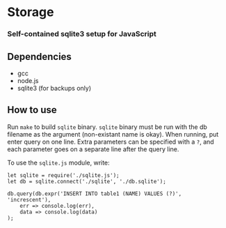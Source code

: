 # Storage
### Self-contained sqlite3 setup for JavaScript

## Dependencies
* gcc
* node.js
* sqlite3 (for backups only)

## How to use
Run `make` to build `sqlite` binary.
`sqlite` binary must be run with the db filename as the argument (non-existant name is okay).
When running, put enter query on one line. Extra parameters can be specified with a `?`, and each parameter goes on a separate line after the query line.

To use the `sqlite.js` module, write:
```
let sqlite = require('./sqlite.js');
let db = sqlite.connect('./sqlite', './db.sqlite');

db.query(db.expr('INSERT INTO table1 (NAME) VALUES (?)', 'increscent'),
    err => console.log(err),
    data => console.log(data)
);
```
